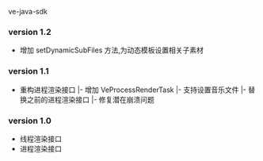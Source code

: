 ve-java-sdk 

### version 1.2
+ 增加 setDynamicSubFiles 方法,为动态模板设置相关子素材

### version 1.1
+ 重构进程渲染接口
    |- 增加 VeProcessRenderTask
    |- 支持设置音乐文件
    |- 替换之前的进程渲染接口
    |- 修复潜在崩溃问题
    


### version 1.0

+ 线程渲染接口
+ 进程渲染接口
